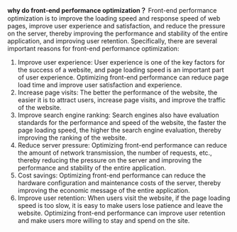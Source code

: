 **why do front-end performance optimization？**
Front-end performance optimization is to improve the loading speed and response speed of web pages, improve user experience and satisfaction, and reduce the pressure on the server, thereby improving the performance and stability of the entire application, and improving user retention. Specifically, there are several important reasons for front-end performance optimization:

1. Improve user experience: User experience is one of the key factors for the success of a website, and page loading speed is an important part of user experience. Optimizing front-end performance can reduce page load time and improve user satisfaction and experience.
2. Increase page visits: The better the performance of the website, the easier it is to attract users, increase page visits, and improve the traffic of the website.
3. Improve search engine ranking: Search engines also have evaluation standards for the performance and speed of the website, the faster the page loading speed, the higher the search engine evaluation, thereby improving the ranking of the website.
4. Reduce server pressure: Optimizing front-end performance can reduce the amount of network transmission, the number of requests, etc., thereby reducing the pressure on the server and improving the performance and stability of the entire application.
5. Cost savings: Optimizing front-end performance can reduce the hardware configuration and maintenance costs of the server, thereby improving the economic message of the entire application.
6. Improve user retention: When users visit the website, if the page loading speed is too slow, it is easy to make users lose patience and leave the website. Optimizing front-end performance can improve user retention and make users more willing to stay and spend on the site.
